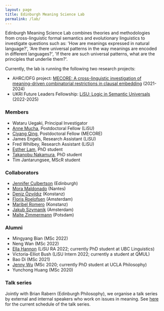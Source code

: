 ```yaml
---
layout: page
title: Edinburgh Meaning Science Lab
permalink: /lab/
---
```


Edinburgh Meaning Science Lab combines theories and methodologies from
cross-linguistic formal semantics and evolutionary linguistics to investigate
questions such as: 'How are meanings expressed in natural language?', 'Are there
universal patterns in the way meanings are encoded in different languages?',
'If there are such universal patterns, what are the principles that underlie
them?'.

Currently, the lab is running the following two research projects: 

- AHRC/DFG project: [MECORE: A cross-linguistic investigation of meaning-driven combinatorial restrictions in clausal embedding](https://wuegaki.ppls.ed.ac.uk/mecore/) (2021-2024)
- UKRI Future Leaders Fellowship: [LiSU: Logic in Semantic Universals](http://www.wataruuegaki.com/flf/) (2022-2025)

### Members

- Wataru Uegaki, Principal Investigator
- [Anne Mucha](https://scholar.google.com/citations?user=R4g8pBAAAAAJ&hl=en&oi=ao), Postdoctoral Fellow (LiSU)
- [Ciyang Qing](https://sites.google.com/site/qciyang/), Postdoctoral Fellow (MECORE)
- James Engels, Research Assistant (LiSU)
- Fred Whilbey, Research Assistant (LiSU)
- [Esther Lam](https://www.ed.ac.uk/profile/esther-lam), PhD student
- [Takanobu Nakamura](https://takanobunakamura.github.io/), PhD student
- Tim Jantarungsee, MScR student

### Collaborators

- [Jennifer Culbertson](http://jennifer-culbertson.github.io/) (Edinburgh)
- [Mora Maldonado](https://moramaldonado.github.io/) (Nantes)
- [Deniz Özyıldız](https://deniz.fr/) (Konstanz)
- [Floris Roelofsen](https://www.florisroelofsen.com/) (Amsterdam)
- [Maribel Romero](https://ling.sprachwiss.uni-konstanz.de/pages/home/romero/index.html) (Konstanz)
- [Jakub Szymanik](https://jakubszymanik.com/) (Amsterdam)
- [Malte Zimmermann](https://www.ling.uni-potsdam.de/~zimmermann/) (Potsdam)

### Alumni

- Mingyang Bian (MSc 2022)
- Neng Wan (MSc 2022)
- [Ella Hannon](https://linguistics.ubc.ca/profile/ella-hannon/) (LiSU RA 2022; currently PhD student at UBC Linguistics)
- Victoria-Elliot Bush (LiSU Intern 2022; currently a student at QMUL)
- Bao Di (MSc 2021)
- [Jenny Wu](https://philosophy.ucla.edu/person/jenny-wu/) (MSc 2020; currently PhD student at UCLA Philosophy)
- Yunchong Huang (MSc 2020)

### Talk series

Jointly with Brian Rabern (Edinburgh Philosophy), we organise a talk series by
external and internal speakers who work on issues in meaning. See
[here](https://brianrabern.github.io/emsg/index.html) for the current schedule of
the talk series.
